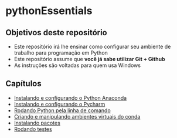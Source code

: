 # pythonEssentials

## Objetivos deste repositório

* Este repositório irá lhe ensinar como configurar seu ambiente de trabalho para programação em Python
* Este repositório assume que **você já sabe utilizar Git + Github**
* As instruções são voltadas para quem usa Windows

## Capítulos

* [Instalando e configurando o Python Anaconda](chapters/anaconda.md) 
* [Instalando e configurando o Pycharm](chapters/pycharm.md)
* [Rodando Python pela linha de comando](chapters/commandline_python.md)
* [Criando e manipulando ambientes virtuais do conda](chapters/venvs.md)
* [Instalando pacotes](chapters/packages.md)
* [Rodando testes](chapters/tests.md)
